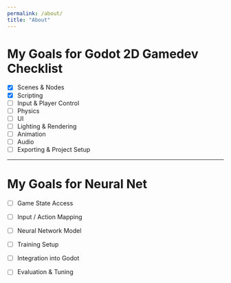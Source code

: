 ```yaml
---
permalink: /about/
title: "About"
---
```


# My Goals for Godot 2D Gamedev Checklist

- [x] Scenes & Nodes
- [x] Scripting
- [ ] Input & Player Control
- [ ] Physics
- [ ] UI
- [ ] Lighting & Rendering
- [ ] Animation
- [ ] Audio
- [ ] Exporting & Project Setup

---

# My Goals for Neural Net

- [ ] Game State Access
- [ ] Input / Action Mapping
- [ ] Neural Network Model
- [ ] Training Setup
- [ ] Integration into Godot
- [ ] Evaluation & Tuning

